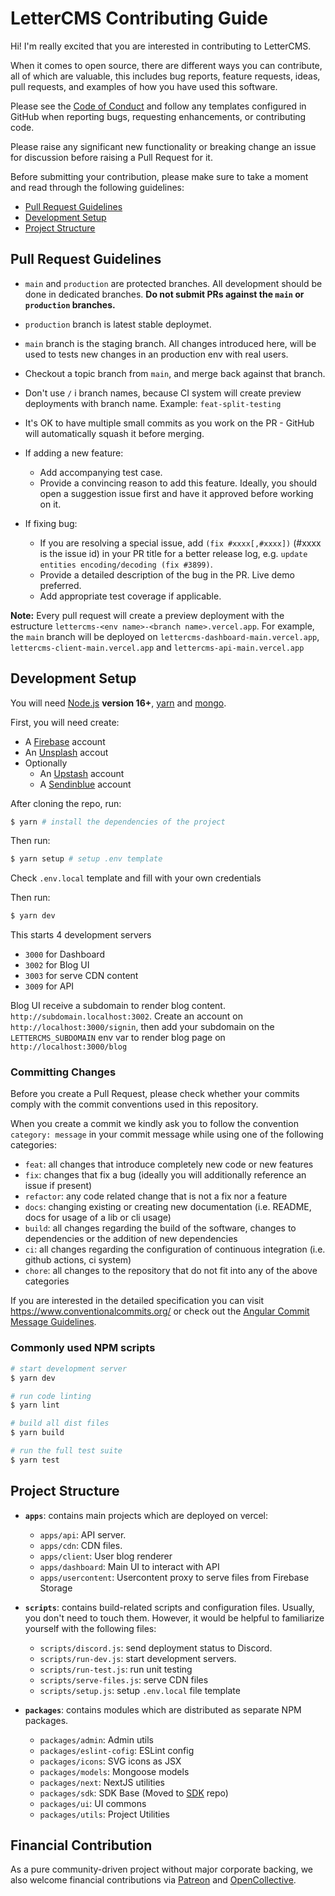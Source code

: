 # LetterCMS Contributing Guide

Hi! I'm really excited that you are interested in contributing to LetterCMS.

When it comes to open source, there are different ways you can contribute, all
of which are valuable, this includes bug reports, feature requests, ideas, pull requests, and examples of how you have used this software.

Please see the [Code of Conduct](https://github.com/lettercms/lettercms/blob/main/.github/CODE_OF_CONDUCT.md) and follow any templates configured in GitHub when reporting bugs, requesting enhancements, or contributing code.

Please raise any significant new functionality or breaking change an issue for discussion before raising a Pull Request for it.

Before submitting your contribution, please make sure to take a moment and read through the following guidelines:

- [Pull Request Guidelines](#pull-request-guidelines)
- [Development Setup](#development-setup)
- [Project Structure](#project-structure)

## Pull Request Guidelines

- `main` and `production` are protected branches. All development should be done in dedicated branches. **Do not submit PRs against the `main` or `production` branches.**

- `production` branch is latest stable deploymet.

- `main` branch is the staging branch. All changes introduced here, will be used to tests new changes in an production env with real users.

- Checkout a topic branch from `main`, and merge back against that branch.

- Don't use `/` i branch names, because CI system will create preview deployments with branch name. Example: `feat-split-testing`

- It's OK to have multiple small commits as you work on the PR - GitHub will automatically squash it before merging.

- If adding a new feature:

  - Add accompanying test case.
  - Provide a convincing reason to add this feature. Ideally, you should open a suggestion issue first and have it approved before working on it.

- If fixing bug:
  - If you are resolving a special issue, add `(fix #xxxx[,#xxxx])` (#xxxx is the issue id) in your PR title for a better release log, e.g. `update entities encoding/decoding (fix #3899)`.
  - Provide a detailed description of the bug in the PR. Live demo preferred.
  - Add appropriate test coverage if applicable.

**Note:** Every pull request will create a preview deployment with the estructure `lettercms-<env name>-<branch name>.vercel.app`. For example, the `main` branch will be deployed on `lettercms-dashboard-main.vercel.app`, `lettercms-client-main.vercel.app` and `lettercms-api-main.vercel.app`

## Development Setup

You will need [Node.js](https://nodejs.org) **version 16+**, [yarn](https://yarnpkg.com/en/docs/install) and [mongo](https://www.mongodb.com).

First, you will need create:

- A [Firebase](https://firebase.google.com) account
- An [Unsplash](https://unsplash.com) accout
- Optionally
  - An [Upstash](https://upstash.com/) account
  - A [Sendinblue](https://sendinblue.com/) account

After cloning the repo, run:

```bash
$ yarn # install the dependencies of the project
```

Then run:

```bash
$ yarn setup # setup .env template
```

Check `.env.local` template and fill with your own credentials

Then run:

```bash
$ yarn dev
```

This starts 4 development servers

- `3000` for Dashboard
- `3002` for Blog UI
- `3003` for serve CDN content
- `3009` for API

Blog UI receive a subdomain to render blog content. `http://subdomain.localhost:3002`.
Create an account on `http://localhost:3000/signin`, then add your subdomain on the `LETTERCMS_SUBDOMAIN` env var to render blog page on `http://localhost:3000/blog`

### Committing Changes

Before you create a Pull Request, please check whether your commits comply with
the commit conventions used in this repository.

When you create a commit we kindly ask you to follow the convention
`category: message` in your commit message while using one of
the following categories:

- `feat`: all changes that introduce completely new code or new features
- `fix`: changes that fix a bug (ideally you will additionally reference an
  issue if present)
- `refactor`: any code related change that is not a fix nor a feature
- `docs`: changing existing or creating new documentation (i.e. README, docs for
  usage of a lib or cli usage)
- `build`: all changes regarding the build of the software, changes to
  dependencies or the addition of new dependencies
- `ci`: all changes regarding the configuration of continuous integration (i.e.
  github actions, ci system)
- `chore`: all changes to the repository that do not fit into any of the above
  categories

If you are interested in the detailed specification you can visit
https://www.conventionalcommits.org/ or check out the
[Angular Commit Message Guidelines](https://github.com/angular/angular/blob/22b96b9/CONTRIBUTING.md#-commit-message-guidelines).

### Commonly used NPM scripts

```bash
# start development server
$ yarn dev

# run code linting
$ yarn lint

# build all dist files
$ yarn build

# run the full test suite
$ yarn test
```

## Project Structure

- **`apps`**: contains main projects which are deployed on vercel:

  - `apps/api`: API server.
  - `apps/cdn`: CDN files.
  - `apps/client`: User blog renderer
  - `apps/dashboard`: Main UI to interact with API
  - `apps/usercontent`: Usercontent proxy to serve files from Firebase Storage

- **`scripts`**: contains build-related scripts and configuration files. Usually, you don't need to touch them. However, it would be helpful to familiarize yourself with the following files:

  - `scripts/discord.js`: send deployment status to Discord.
  - `scripts/run-dev.js`: start development servers.
  - `scripts/run-test.js`: run unit testing
  - `scripts/serve-files.js`: serve CDN files
  - `scripts/setup.js`: setup `.env.local` file template

- **`packages`**: contains modules which are distributed as separate NPM packages.
  - `packages/admin`: Admin utils
  - `packages/eslint-cofig`: ESLint config
  - `packages/icons`: SVG icons as JSX
  - `packages/models`: Mongoose models
  - `packages/next`: NextJS utilities
  - `packages/sdk`: SDK Base (Moved to [SDK](https://github.com/lettercms/sdk) repo)
  - `packages/ui`: UI commons
  - `packages/utils`: Project Utilities

## Financial Contribution

As a pure community-driven project without major corporate backing, we also welcome financial contributions via [Patreon](https:/www.patreon.com/lettercms) and [OpenCollective](https://www.opencollective.com/lettercms).
